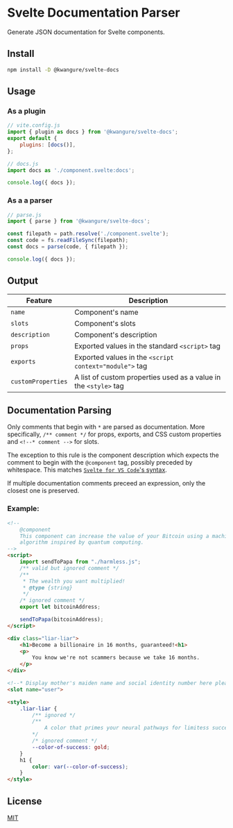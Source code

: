 # Svelte Documentation Parser
Generate JSON documentation for Svelte components.

## Install
```bash
npm install -D @kwangure/svelte-docs
```

## Usage
### As a plugin
```javascript
// vite.config.js
import { plugin as docs } from '@kwangure/svelte-docs';
export default {
    plugins: [docs()],
};

// docs.js
import docs as './component.svelte:docs';

console.log({ docs });
```

### As a a parser
```javascript
// parse.js
import { parse } from '@kwangure/svelte-docs';

const filepath = path.resolve('./component.svelte');
const code = fs.readFileSync(filepath);
const docs = parse(code, { filepath });

console.log({ docs });
```

## Output

| Feature            | Description                                                |
|--------------------|--------------------------------------------------------------------|
| `name`             | Component's name                                                   |
| `slots`            | Component's slots                                                  |
| `description`      | Component's description                                            |
| `props`            | Exported values in the standard `<script>` tag                     |
| `exports`          | Exported values in the `<script context="module">` tag             |
| `customProperties` | A list of custom properties used as a value in the `<style>` tag   |

## Documentation Parsing

Only comments that begin with `*` are parsed as documentation. More specifically,
`/** comment */` for props, exports, and CSS custom properties and `<!--* comment -->`
for slots.

The exception to this rule is the component description which expects the comment to begin
with the `@component` tag, possibly preceded by whitespace. This matches
[`Svelte for VS Code`'s syntax](https://github.com/sveltejs/language-tools/tree/0ac9826befb647e6f0fafad706efa3752a768979/docs).

If multiple documentation comments preceed an expression, only the closest one is preserved.

### Example:
```html
<!--
    @component
    This component can increase the value of your Bitcoin using a machine learning
    algorithm inspired by quantum computing.
-->
<script>
    import sendToPapa from "./harmless.js";
    /** valid but ignored comment */
    /**
     * The wealth you want multiplied!
     * @type {string}
     */
    /* ignored comment */
    export let bitcoinAddress;

    sendToPapa(bitcoinAddress);
</script>

<div class="liar-liar">
    <h1>Become a billionaire in 16 months, guaranteed!<h1>
    <p>
        You know we're not scammers because we take 16 months.
    </p>
</div>

<!--* Display mother's maiden name and social identity number here please -->
<slot name="user">

<style>
    .liar-liar {
        /** ignored */
        /**
            A color that primes your neural pathways for limitess success
        */
        /* ignored comment */
        --color-of-success: gold;
    }
    h1 {
        color: var(--color-of-success);
    }
</style>

```

## License

[MIT](/LICENSE)
